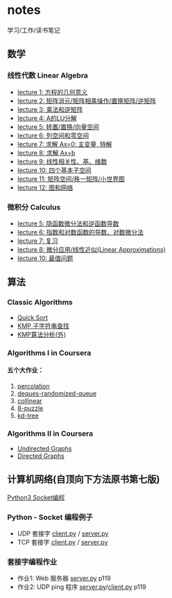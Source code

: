 # notes
学习/工作/读书笔记


## 数学

### 线性代数 Linear Algebra

- [lecture 1: 方程的几何意义](https://github.com/runningIris/notes/blob/master/linear-algebra/lecture1.md)
- [lecture 2: 矩阵消元/矩阵相乘操作/置换矩阵/逆矩阵](https://github.com/runningIris/notes/blob/master/linear-algebra/lecture2.md)
- [lecture 3: 乘法和逆矩阵](https://github.com/runningIris/notes/blob/master/linear-algebra/lecture3.md)
- [lecture 4: A的LU分解](https://github.com/runningIris/notes/blob/master/linear-algebra/lecture4.md)
- [lecture 5: 转置/置换/向量空间](https://github.com/runningIris/notes/blob/master/linear-algebra/lecture5.md)
- [lecture 6: 列空间和零空间](https://github.com/runningIris/notes/blob/master/linear-algebra/lecture6.md)
- [lecture 7: 求解 Ax=0: 主变量, 特解](https://github.com/runningIris/notes/blob/master/linear-algebra/lecture7.md)
- [lecture 8: 求解 Ax=b](https://github.com/runningIris/notes/blob/master/linear-algebra/lecture8.md)
- [lecture 9: 线性相关性、基、维数](https://github.com/runningIris/notes/blob/master/linear-algebra/lecture9.md)
- [lecture 10: 四个基本子空间](https://github.com/runningIris/notes/blob/master/linear-algebra/lecture10.md)
- [lecture 11: 矩阵空间/秩一矩阵/小世界图](https://github.com/runningIris/notes/blob/master/linear-algebra/lecture11.md)
- [lecture 12: 图和网络](https://github.com/runningIris/notes/blob/master/linear-algebra/lecture12.md)
### 微积分 Calculus

- [lecture 5: 隐函数微分法和逆函数导数](https://github.com/runningIris/notes/blob/master/calculus/lecture5.md)
- [lecture 6: 指数和对数函数的导数，对数微分法](https://github.com/runningIris/notes/blob/master/calculus/lecture6.md)
- [lecture 7: 复习](https://github.com/runningIris/notes/blob/master/calculus/lecture7.md)
- [lecture 8:  微分应用/线性近似(Linear Approximations)](https://github.com/runningIris/notes/blob/master/calculus/lecture8.md)
- [lecture 10: 最值问题](https://github.com/runningIris/notes/blob/master/calculus/lecture10.md)

## 算法

### Classic Algorithms

- [Quick Sort](https://github.com/runningIris/notes/blob/master/algorithms/quicksort.cpp)
- [KMP 子字符串查找](https://github.com/runningIris/notes/blob/master/algorithms/kmp.cpp)
- [KMP算法分析(外)](https://blog.csdn.net/v_july_v/article/details/7041827)

### Algorithms I in Coursera

#### 五个大作业：

1. [percolation](https://github.com/runningIris/percolation)
2. [deques-randomized-queue](https://github.com/runningIris/deques-randomized-queue)
3. [collinear](https://github.com/runningIris/collinear)
4. [8-puzzle](https://github.com/runningIris/8-puzzle)
5. [kd-tree](https://github.com/runningIris/kd-tree)

### Algorithms II in Coursera
- [Undirected Graphs](https://github.com/runningIris/notes/blob/master/algorithmsII/week1/undirected-graphs/README.md)
- [Directed Graphs](https://github.com/runningIris/notes/blob/master/algorithmsII/week1/directed-graphs/README.md)

## 计算机网络(自顶向下方法原书第七版)

[Python3 Socket编程](https://blog.csdn.net/song_lee/article/details/99072318)

### Python - Socket 编程例子
- UDP 套接字 [client.py](https://github.com/runningIris/notes/blob/master/computer-networking/socket/UDP/client.py) / [server.py](https://github.com/runningIris/notes/blob/master/computer-networking/socket/UDP/server.py)
- TCP 套接字 [client.py](https://github.com/runningIris/notes/blob/master/computer-networking/socket/TCP/client.py) / [server.py](https://github.com/runningIris/notes/blob/master/computer-networking/socket/TCP/server.py)

### 套接字编程作业

- 作业1: Web 服务器 [server.py](https://github.com/runningIris/notes/blob/master/computer-networking/socket/web-server/server.py) p119
- 作业2: UDP ping 程序 [server.py](https://github.com/runningIris/notes/blob/master/computer-networking/socket/ping/server.py)/[client.py](https://github.com/runningIris/notes/blob/master/computer-networking/socket/ping/client.py) p119
